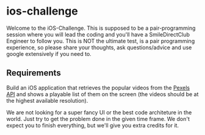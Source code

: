 # ios-challenge
Welcome to the iOS-Challenge. This is supposed to be a pair-programming session where you will lead the coding and you'll have a SmileDirectClub Engineer to follow you. This is NOT the ultimate test, is a pair programming experience, so please share your thoughts, ask questions/advice and use google extensively if you need to.

## Requirements
Build an iOS application that retrieves the popular videos from the [Pexels API](https://www.pexels.com/api/documentation/) and shows a playable list of them on the screen (the videos should be at the highest available resolution).

We are not looking for a super fancy UI or the best code architeture in the world. Just try to get the problem done in the given time frame. We don't expect you to finish everything, but we'll give you extra credits for it.
